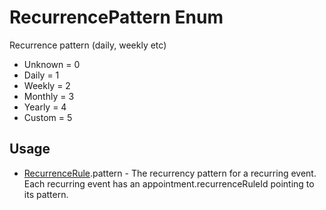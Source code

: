 <properties generated="1" SortOrder="990" />

# RecurrencePattern Enum

Recurrence pattern (daily, weekly etc)

* Unknown = 0
* Daily = 1
* Weekly = 2
* Monthly = 3
* Yearly = 4
* Custom = 5

## Usage
* [RecurrenceRule](RecurrenceRule.md).pattern - The recurrency pattern for a recurring event. Each recurring event has an appointment.recurrenceRuleId pointing to its pattern.

